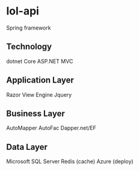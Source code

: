 # lol-api
Spring framework
## Technology 
dotnet Core
ASP.NET MVC
## Application Layer
Razor View Engine
Jquery
## Business Layer
AutoMapper
AutoFac
Dapper.net/EF
## Data Layer
Microsoft SQL Server
Redis (cache)
Azure (deploy)
